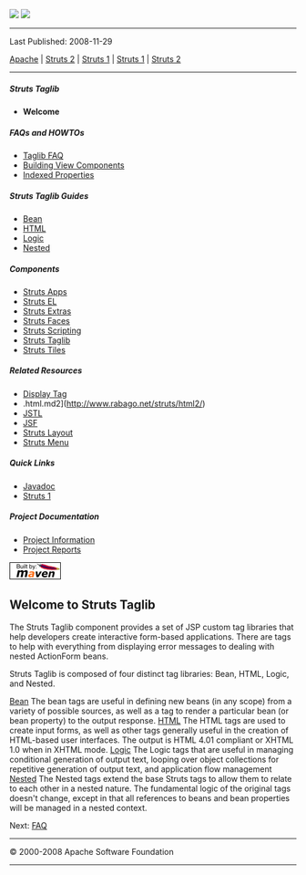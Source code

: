 <span id="bannerLeft">[![](http://www.apache.org/images/asf-logo.gif)](http://www.apache.org/)</span> <span id="bannerRight">[![](images/struts.gif)]()</span>

------------------------------------------------------------------------

Last Published: 2008-11-29

[Apache](http://www.apache.org/) | [Struts 2](2.x/) | [Struts 1](1.x/) | [Struts 1](1.x/) | [Struts 2](2.x/)

------------------------------------------------------------------------

##### Struts Taglib

-   **Welcome**

##### FAQs and HOWTOs

-   [Taglib FAQ](faq.html.md)
-   [Building View Components](building_view.html.md)
-   [Indexed Properties](indexedprops.html.md)

##### Struts Taglib Guides

-   [Bean](dev_bean.html.md)
-   [HTML](dev.html.md.html)
-   [Logic](dev_logic.html.md)
-   [Nested](dev_nested.html.md)

##### Components

-   [Struts Apps](../struts-apps/index.html.md)
-   [Struts EL](../struts-el/index.html.md)
-   [Struts Extras](../struts-extras/index.html.md)
-   [Struts Faces](../struts-faces/index.html.md)
-   [Struts Scripting](../struts-scripting/index.html.md)
-   [Struts Taglib](../struts-taglib/index.html.md)
-   [Struts Tiles](../struts-tiles/index.html.md)

##### Related Resources

-   [Display Tag](http://displaytag.sourceforge.net/)
-   .html.md2](http://www.rabago.net/struts/html2/)
-   [JSTL](http://java.sun.com/products/jsp/jstl/)
-   [JSF](http://java.sun.com/j2ee/javaserverfaces/)
-   [Struts Layout](http://struts.application-servers.com)
-   [Struts Menu](http://struts-menu.sourceforge.net/)

##### Quick Links

-   [Javadoc](apidocs/index.html.md)
-   [Struts 1](../index.html.md)

##### Project Documentation

-   [Project Information](project-info.html.md)
-   [Project Reports](project-reports.html.md)

[![Built by Maven](./images/logos/maven-feather.png)](http://maven.apache.org/ "Built by Maven")

<span id="Welcome_to_Struts_Taglib"></span>Welcome to Struts Taglib
-------------------------------------------------------------------

The Struts Taglib component provides a set of JSP custom tag libraries that help developers create interactive form-based applications. There are tags to help with everything from displaying error messages to dealing with nested ActionForm beans.

Struts Taglib is composed of four distinct tag libraries: Bean, HTML, Logic, and Nested.

[Bean](dev_bean.html.md)
The bean tags are useful in defining new beans (in any scope) from a variety of possible sources, as well as a tag to render a particular bean (or bean property) to the output response.
[HTML](dev.html.md.html)
The HTML tags are used to create input forms, as well as other tags generally useful in the creation of HTML-based user interfaces. The output is HTML 4.01 compliant or XHTML 1.0 when in XHTML mode.
[Logic](dev_logic.html.md)
The Logic tags that are useful in managing conditional generation of output text, looping over object collections for repetitive generation of output text, and application flow management
[Nested](dev_nested.html.md)
The Nested tags extend the base Struts tags to allow them to relate to each other in a nested nature. The fundamental logic of the original tags doesn't change, except in that all references to beans and bean properties will be managed in a nested context.

Next: [FAQ](faq.html.md)

------------------------------------------------------------------------

© 2000-2008 Apache Software Foundation

------------------------------------------------------------------------


